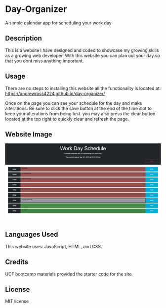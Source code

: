 # Day-Organizer
A simple calendar app for scheduling your work day

## Description

This is a website I have designed and coded to showcase my growing skills as a growing web developer.
With this website you can plan out your day so that you dont miss anything important.

## Usage

There are no steps to installing this website all the functionality is located at:
https://andrewross4224.github.io/day-organizer/

Once on the page you can see your schedule for the day and make alterations. Be sure to click the save button at the end of the time slot to keep your alterations from being lost. you may also press the clear button located at the top right to quickly clear and refresh the page.

## Website Image

![Alt text](/assets/pictures/day-organizer.png)

## Languages Used

This website uses: JavaScript, HTML, and CSS.

## Credits

UCF bootcamp materials provided the starter code for the site


## License

MIT license